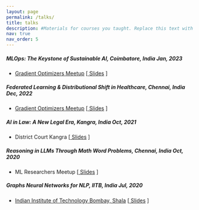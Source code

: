 ```yaml
---
layout: page
permalink: /talks/
title: talks
description: #Materials for courses you taught. Replace this text with your description.
nav: true
nav_order: 5
---
```


##### MLOps: The Keystone of Sustainable AI, Coimbatore, India Jan, 2023
- [Gradient Optimizers Meetup](https://www.meetup.com/chennai-gradient-optimizers/events/290847807/) [[ Slides](https://github.com/monk1337/ResearchSlides/blob/main/MLOps_talk/Machine%20Learning%20Operations%20(MLOps).pdf) ]

##### Federated Learning & Distributional Shift in Healthcare, Chennai, India Dec, 2022
- [Gradient Optimizers Meetup](https://www.meetup.com/chennai-gradient-optimizers/events/290847807/) [[ Slides](https://github.com/monk1337/ResearchSlides/blob/main/Federated_Learning_Healthcare_Talk/Copy%20of%20FL.pdf) ]

##### AI in Law: A New Legal Era, Kangra, India Oct, 2021
- District Court Kangra [[ Slides](https://github.com/monk1337/ResearchSlides/blob/main/AI_in_Law_Talk/AI%20in%20Law.pdf) ]

##### Reasoning in LLMs Through Math Word Problems, Chennai, India Oct, 2020
- ML Researchers Meetup [[ Slides](https://github.com/monk1337/ResearchSlides/blob/main/Math_Word_Problems_LLMs_Talk/Word%20Problems%20with%20LLM.pdf) ]

##### Graphs Neural Networks for NLP, IITB, India Jul, 2020
- [Indian Institute of Technology Bombay, Shala](https://shala2020.github.io/) [[ Slides](https://github.com/monk1337/ResearchSlides/blob/main/Graph_convNets_for_NLP/Graph%20convNets%20for%20NLP.pdf) ]

<!--
For now, this page is assumed to be a static description of your courses. You can convert it to a collection similar to `_projects/` so that you can have a dedicated page for each course.

Organize your courses by years, topics, or universities, however you like!
-->

